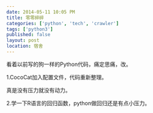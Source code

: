 ```yaml
---
date: 2014-05-11 10:05 PM
title: 零零碎碎
categories: ['python', 'tech', 'crawler']
tags: ['python3']
published: false
layout: post
location: 宿舍
---
```

看着以前写的狗一样的Python代码，痛定思痛，改。

1.CocoCat加入配置文件，代码重新整理。

真是没有压力就没有动力。

2.学一下R语言的回归函数，python做回归还是有点小压力。

